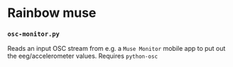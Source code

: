 # Rainbow muse

### `osc-monitor.py`
Reads an input OSC stream from e.g. a `Muse Monitor` mobile app to put out the eeg/accelerometer values. Requires `python-osc`
